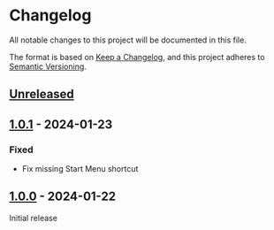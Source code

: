 # Changelog

All notable changes to this project will be documented in this file.

The format is based on [Keep a Changelog](https://keepachangelog.com/en/1.0.0/),
and this project adheres to [Semantic Versioning](https://semver.org/spec/v2.0.0.html).

## [Unreleased]

## [1.0.1] - 2024-01-23

### Fixed

- Fix missing Start Menu shortcut

## [1.0.0] - 2024-01-22

Initial release

[Unreleased]: https://github.com/sstallion/ClipSock/compare/v1.0.1...HEAD
[1.0.1]: https://github.com/sstallion/ClipSock/releases/tag/v1.0.1
[1.0.0]: https://github.com/sstallion/ClipSock/releases/tag/v1.0.0
